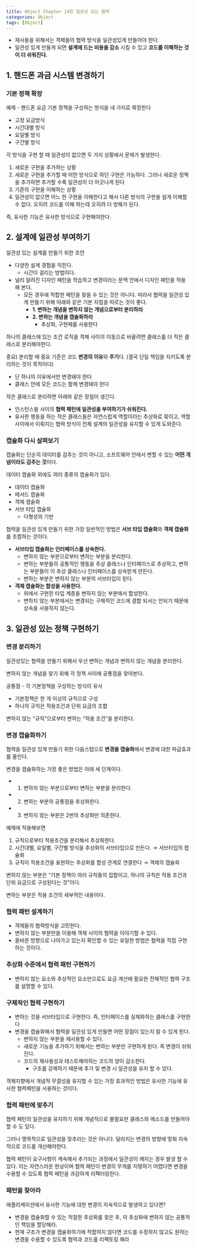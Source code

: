 ```yaml
---
title: Object Chapter 14장 일관성 있는 협력
categories: Object
tags: [Object]
---
```


- 재사용을 위해서는 객체들의 협력 방식을 일관성있게 만들어야 한다.
- 일관성 있게 만들게 되면 **설계에 드는 비용을 감소** 시킬 수 있고 **코드를 이해하는 것이 더 쉬워진다.**

## 1. 핸드폰 과금 시스템 변경하기

### 기본 정책 확장

예제 - 핸드폰 요금 기본 정책을 구성하는 방식을 네 가지로 확장한다

- 고정 요금방식
- 시간대별 방식
- 요일별 방식
- 구간별 방식

각 방식을 구현 할 때 일관성이 없으면 두 가지 상황에서 문제가 발생한다.

1. 새로운 구현을 추가하는 상황
  1. 새로운 구현을 추가할 때 어떤 방식으로 하던 구현은 가능하다. 그러나 새로운 정책을 추가하면 추가할 수록 일관성이 더 어긋나게 된다
2. 기존의 구현을 이해하는 상황
  1. 일관성이 없으면 어느 한 구현을 이해한다고 해서 다른 방식의 구현을 쉽게 이해할 수 없다. 오히려 코드를 이해 하는데 오히려 더 방해가 된다.

즉, 유사한 기능은 유사한 방식으로 구현해야한다.

## 2. 설계에 일관성 부여하기

일관성 있는 설계를 만들기 위한 조언

- 다양한 설계 경험을 익힌다.
  - 시간이 걸리는 방법이다.
- 널리 알려진 디자인 패턴을 학습하고 변경이라는 문맥 안에서 디자인 패턴을 적용 해 본다.
  - 모든 경우에 적합한 패턴을 찾을 수 있는 것은 아니다. 따라서 협력을 일관성 있게 만들기 위해 아래와 같은 기본 지침을 따르는 것이 좋다.
    - **1. 변하는 개념을 변하지 않는 개념으로부터 분리하라**
    - **2. 변하는 개념을 캡슐화하라**
      - 추상화, 구현체를 사용한다

하나의 클래스에 있는 조건 로직을 객체 사이의 이동으로 바꿀려면 클래스를 더 작은 클래스로 분리해야한다.

중요) 분리할 때 중요 기준은 코드 **변경의 이유**와 **주기**다.  (결국 단일 책임을 지키도록 분리하는 것이 목적이다)

- 단 하나의 이유에서만 변경돼야 한다
- 클래스 안에 모든 코드는 함께 변경돼야 한다

작은 클래스로 분리하면 아래와 같은 장점이 생긴다.

- 인스턴스들 사이의 **협력 패턴에 일관성을 부여하기가 쉬워진다.**
- 유사한 행동을 하는 작은 클래스들은 자연스럽게 역할이라는 추상화로 묶이고, 역할 사이에서 이뤄지는 협력 방식이 전체 설계의 일관성을 유지할 수 있게 도와준다.

### 캡슐화 다시 살펴보기

캡슐화는 단순히 데이터를 감추는 것이 아니고, 소프트웨어 안에서 변할 수 있는 **어떤 개념이라도 감추는 것**이다.

데이터 캡슐화 외에도 여러 종류의 캡슐화가 있다.

- 데이터 캡슐화
- 메서드 캡슐화
- 객체 캡슐화
- 서브 타입 캡슐화
  - 다형성의 기반

협력을 일관성 있게 만들기 위한 가장 일반적인 방법은 **서브 타입 캡슐화**와 **객체 캡슐화**를 조합하는 것이다.

- **서브타입 캡슐화는 인터페이스를 상속한다.**
  - 변하지 않는 부분으로부터 변하는 부분을 분리한다.
  - 변하는 부분들의 공통적인 행동을 추상 클래스나 인터페이스로 추상하고, 변하는 부분들이 이 추상 클래스나 인터페이스를 상속받게 만든다.
  - 변하는 부분은 변하지 않는 부분의 서브타입이 된다.
- **객체 캡슐화는 합성을 사용한다.**
  - 위에서 구현한 타입 계층을 변하지 않는 부분에서 합성한다.
  - 변하지 않는 부분에서는 변경되는 구체적인 코드에 결합 되서는 안되기 때문에 상속을 사용하지 않는다.

## 3. 일관성 있는 정책 구현하기

### 변경 분리하기

일관성있는 협력을 만들기 위해서 우선 변하는 개념과 변하지 않는 개념을 분리한다.

변하지 않는 개념을 찾기 위해 각 정책 사이에 공통점을 찾아본다.

공통점 - 각 기본정책을 구성하는 방식이 유사

- 기본정책은 한 개 이상의 규칙으로 구성
- 하나의 규칙은 적용조건과 단위 요금의 조합

변하지 않는 “규칙”으로부터 변하는 “적용 조건”을 분리한다.

### 변경 캡슐화하기

협력을 일관성 있게 만들기 위한 다음스텝으로 **변경을 캡슐화**해서 변경에 대한 파급효과를 줄인다.

변경을 캡슐화하는 가장 좋은 방법은 아래 세 단계이다.

- 1. 변하지 않는 부분으로부터 변하는 부분을 분리한다.
- 2. 변하는 부분의 공통점을 추상화한다.
- 3. 변하지 않는 부분은 2번의 추상화만 의존한다.

예제에 적용해보면

1. 규칙으로부터 적용조건을 분리해서 추상화한다.
2. 시간대별, 요일별, 구간별 방식을 추상화의 서브타입으로 만든다. → 서브타입의 캡슐화
3. 규칙이 적용조건을 표현하는 추상화를 합성 관계로 연결한다 → 객체의 캡슐화

변하지 않는 부분은 “기본 정책이 여러 규칙들의 집합이고, 하나의 규칙은 적용 조건과 단위 요금으로 구성된다는 것”이다.

변하는 부분은 적용 조건의 세부적인 내용이다.

### 협력 패턴 설계하기

- 객체들의 협력방식을 고민한다.
- 변하지 않는 부분만을 이용해 객체 사이의 협력을 이야기할 수 있다.
- 올바른 방향으로 나아가고 있는지 확인할 수 있는 유일한 방법은 협력을 직접 구현하는 것이다.

### 추상화 수준에서 협력 패턴 구현하기

- 변하지 않는 요소와 추상적인 요소만으로도 요금 계산에 필요한 전체적인 협력 구조를 설명할 수 있다.

### 구체적인 협력 구현하기

- 변하는 것을 서브타입으로 구현한다. 즉, 인터페이스를 실체화하는 클래스를 구현한다
- 변경을 캡슐화해서 협력을 일관성 있게 만들면 어떤 장점이 있는지 알 수 있게 된다.
  - 변하지 않는 부분을 재사용할 수 있다.
  - 새로운 기능을 추가하기 위해서는 변하는 부분만 구현하게 된다. 즉 변경이 쉬워진다.
  - 코드의 재사용성과 테스트해야하는 코드의 양이 감소한다.
    - 구조를 강제하기 때문에 추가 및 변경 시 일관성을 유지 할 수 있다.

객체지향에서 개념적 무결성을 유지할 수 있는 가장 효과적인 방법은 유사한 기능에 유사한 협력패턴을 사용하는 것이다.

### 협력 패턴에 맞추기

협력 패턴의 일관성을 유지하기 위해 개념적으로 불필요한 클래스와 메소드를 만들어야 할 수 도 있다.

그러나 맹목적으로 일관성을 맞추라는 것은 아니다. 달라지는 변경의 방향에 맞춰 지속적으로 코드를 개선해야한다.

협력 패턴이 요구사항이 계속해서 추가되는 과정에서 일관성이 깨지는 경우 발생 할 수 있다. 이는 자연스러운 현상이며 협력 패턴이 변경의 무게를 지탱하기 어렵다면 변경을 수용할 수 있도록 협력 패턴을 과감하게 리팩터링한다.

### 패턴을 찾아라

애플리케이션에서 유사한 기능에 대한 변경이 지속적으로 발생하고 있다면?

- 변경을 캡슐화할 수 있는 적절한 추상화를 찾은 후, 이 추상화에 변하지 않는 공통적인 책임을 할당해라.
- 현재 구조가 변경을 캡슐화하기에 적합하지 않다면 코드를 수정하지 않고도 원하는 변경을 수용할 수 있도록 협력과 코드를 리팩토링 해라
